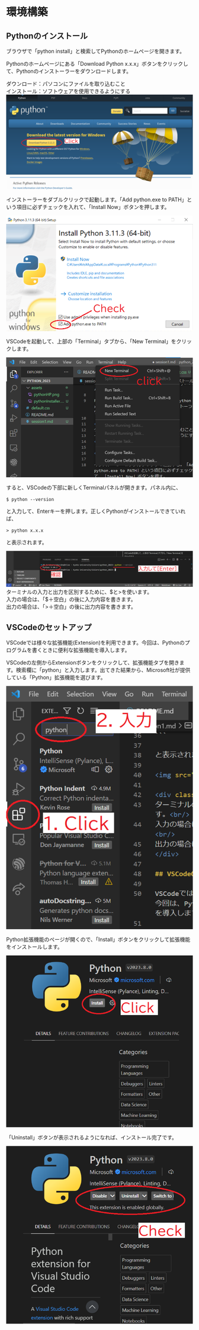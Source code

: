 <link rel="stylesheet" href="default.css" type="text/css">

# 環境構築

## Pythonのインストール

ブラウザで「python install」と検索してPythonのホームページを開きます。

Pythonのホームページにある「Download Python x.x.x」ボタンをクリックして、Pythonのインストーラーをダウンロードします。

<div class="note">
ダウンロード：パソコンにファイルを取り込むこと<br/>
インストール：ソフトウェアを使用できるようにする
</div>

<img src="assets/pythonHP.png">

インストーラーをダブルクリックで起動します。「Add python.exe to PATH」という項目に必ずチェックを入れて、「Install Now」ボタンを押します。

<img src="assets/pythonInstaller.png">

VSCodeを起動して、上部の「Terminal」タブから、「New Terminal」をクリックします。

<img src="assets/VSCodeNewTerminal.png">

すると、VSCodeの下部に新しくTerminalパネルが開きます。パネル内に、

```
$ python --version
```

と入力して、Enterキーを押します。正しくPythonがインストールできていれば、

```
> python x.x.x
```

と表示されます。

<img src="assets/VSCodeTerminal.png">

<div class="note">
ターミナルの入力と出力を区別するために、$と>を使います。<br/>
入力の場合は、「$＋空白」の後に入力内容を書きます。<br/>
出力の場合は、「>＋空白」の後に出力内容を書きます。
</div>

## VSCodeのセットアップ

VSCodeでは様々な拡張機能(Extension)を利用できます。今回は、Pythonのプログラムを書くときに便利な拡張機能を導入します。

VSCodeの左側からExtensionボタンをクリックして、拡張機能タブを開きます。検索欄に「python」と入力します。出てきた結果から、Microsoft社が提供している「Python」拡張機能を選びます。

<img src="assets/VSCodeExtension.png">

Python拡張機能のページが開くので、「Install」ボタンをクリックして拡張機能をインストールします。

<img src="assets/VSCodeExtensionPython.png">

「Uninstall」ボタンが表示されるようになれば、インストール完了です。

<img src="assets/VSCodeExtensionPythonInstalled.png">

